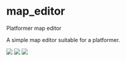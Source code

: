 # map_editor
Platformer map editor

A simple map editor suitable for a platformer.

<img src="https://i1.wp.com/pythonprogramming.altervista.org/wp-content/uploads/2020/09/map4.png?ssl=1" />

<img src="https://i1.wp.com/pythonprogramming.altervista.org/wp-content/uploads/2020/09/map6.png?w=928&ssl=1" />

<img src="https://i2.wp.com/pythonprogramming.altervista.org/wp-content/uploads/2020/09/cover2-2.png?w=928&ssl=1" />